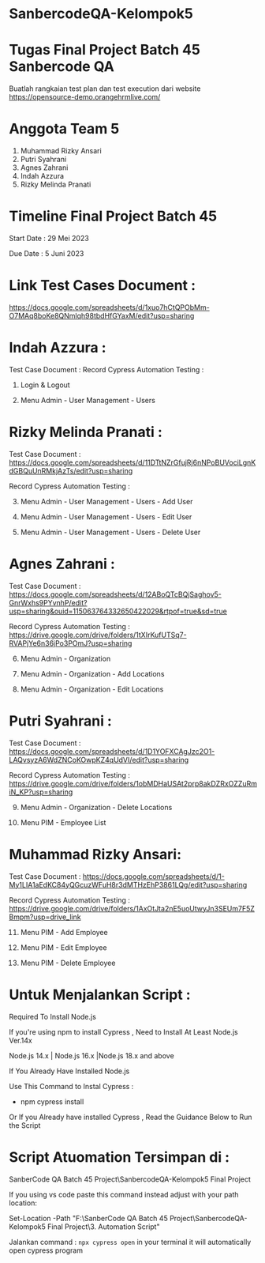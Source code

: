 # SanbercodeQA-Kelompok5
Tugas Final Project Batch 45 Sanbercode QA 
==================================================

Buatlah rangkaian test plan dan test execution dari website https://opensource-demo.orangehrmlive.com/ 

Anggota Team 5
==================================================
1. Muhammad Rizky Ansari
2. Putri Syahrani
3. Agnes Zahrani
4. Indah Azzura
5. Rizky Melinda Pranati

Timeline Final Project Batch 45
==================================================
Start Date : 29 Mei 2023

Due Date : 5 Juni 2023

Link Test Cases Document  : 
==================================================
https://docs.google.com/spreadsheets/d/1xuo7hCtQPObMm-O7MAq8boKe8QNmlqh98tbdHfGYaxM/edit?usp=sharing

Indah Azzura :
==================================================
Test Case Document : 
Record Cypress Automation Testing :

1. Login & Logout 

2. Menu Admin - User Management - Users 

Rizky Melinda Pranati :
==================================================
Test Case Document : https://docs.google.com/spreadsheets/d/11DTtNZrGfujRj6nNPoBUVociLgnKdGBQuUnRMkjAzTs/edit?usp=sharing

Record Cypress Automation Testing :

3. Menu Admin - User Management - Users - Add User 

4. Menu Admin - User Management - Users - Edit User

5. Menu Admin - User Management - Users - Delete User

Agnes Zahrani :
==================================================
Test Case Document : https://docs.google.com/spreadsheets/d/12ABoQTcBQjSaghov5-GnrWxhs9PYvnhP/edit?usp=sharing&ouid=115063764332650422029&rtpof=true&sd=true

Record Cypress Automation Testing : https://drive.google.com/drive/folders/1tXIrKufUTSq7-RVAPjYe6n36jPo3POmJ?usp=sharing

6. Menu Admin - Organization

7. Menu Admin - Organization - Add Locations

8. Menu Admin - Organization - Edit Locations

Putri Syahrani :
==================================================
Test Case Document : https://docs.google.com/spreadsheets/d/1D1YOFXCAgJzc2O1-LAQvsyzA6WdZNCoKOwpKZ4qUdVI/edit?usp=sharing

Record Cypress Automation Testing : https://drive.google.com/drive/folders/1obMDHaUSAt2prp8akDZRxOZZuRmiN_KP?usp=sharing

9. Menu Admin - Organization - Delete Locations

10. Menu PIM - Employee List

Muhammad Rizky Ansari:
==================================================
Test Case Document : https://docs.google.com/spreadsheets/d/1-My1LIA1aEdKC84yQGcuzWFuH8r3dMTHzEhP3861LQg/edit?usp=sharing

Record Cypress Automation Testing : https://drive.google.com/drive/folders/1AxOtJta2nE5uoUtwyJn3SEUm7F5ZBmpm?usp=drive_link

11. Menu PIM - Add Employee

12. Menu PIM - Edit Employee

13. Menu PIM - Delete Employee
    
Untuk Menjalankan Script :
===================================================
Required To Install Node.js

If you're using npm to install Cypress , Need to Install At Least Node.js Ver.14x

Node.js 14.x | Node.js 16.x  |Node.js 18.x and above

If You Already Have Installed Node.js

Use This Command to Instal Cypress :

- npm cypress install

Or If you Already have installed Cypress , Read the Guidance Below to Run the Script

Script Atuomation Tersimpan di :
==========================================================================================================================
SanberCode QA Batch 45 Project\SanbercodeQA-Kelompok5 Final Project

If you using vs code paste this command instead adjust with your path location: 

Set-Location -Path "F:\SanberCode QA Batch 45 Project\SanbercodeQA-Kelompok5 Final Project\3. Automation Script"

Jalankan command : `npx cypress open` in your terminal it will automatically open cypress program

